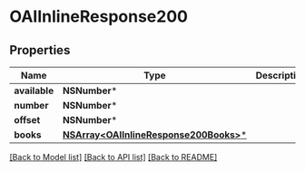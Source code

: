 # OAIInlineResponse200

## Properties
Name | Type | Description | Notes
------------ | ------------- | ------------- | -------------
**available** | **NSNumber*** |  | [optional] 
**number** | **NSNumber*** |  | [optional] 
**offset** | **NSNumber*** |  | [optional] 
**books** | [**NSArray&lt;OAIInlineResponse200Books&gt;***](OAIInlineResponse200Books.md) |  | [optional] 

[[Back to Model list]](../README.md#documentation-for-models) [[Back to API list]](../README.md#documentation-for-api-endpoints) [[Back to README]](../README.md)


